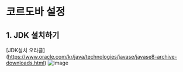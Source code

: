# 코르도바 설정

## 1. JDK 설치하기
[JDK설치 오라클] (https://www.oracle.com/kr/java/technologies/javase/javase8-archive-downloads.html)
![image](https://user-images.githubusercontent.com/94514664/204339616-afb1dcc3-4552-43f3-9cdb-25363d87e25c.png)
